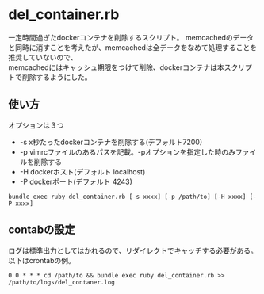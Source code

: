 # del_container.rb
一定時間過ぎたdockerコンテナを削除するスクリプト。
memcachedのデータと同時に消すことを考えたが、memcachedは全データをなめて処理することを推奨していないので、  
memcachedにはキャッシュ期限をつけて削除、dockerコンテナは本スクリプトで削除するようにした。

## 使い方
オプションは３つ

- -s x秒たったdockerコンテナを削除する(デフォルト7200)
- -p vimrcファイルのあるパスを記載。-pオプションを指定した時のみファイルを削除する
- -H dockerホスト(デフォルト localhost)
- -P dockerポート(デフォルト 4243)

```
bundle exec ruby del_container.rb [-s xxxx] [-p /path/to] [-H xxxx] [-P xxxx]
```

## contabの設定
ログは標準出力としてはかれるので、リダイレクトでキャッチする必要がある。
以下はcrontabの例。

```
0 0 * * * cd /path/to && bundle exec ruby del_container.rb >> /path/to/logs/del_contaner.log
```
